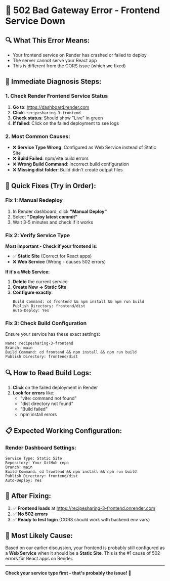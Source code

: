 # 🚨 502 Bad Gateway Error - Frontend Service Down

## 🔍 **What This Error Means:**
- Your frontend service on Render has crashed or failed to deploy
- The server cannot serve your React app
- This is different from the CORS issue (which we fixed)

## 🎯 **Immediate Diagnosis Steps:**

### 1. Check Render Frontend Service Status
1. **Go to**: https://dashboard.render.com
2. **Click**: `recipesharing-3-frontend`
3. **Check status**: Should show "Live" in green
4. **If failed**: Click on the failed deployment to see logs

### 2. Most Common Causes:
- ❌ **Service Type Wrong**: Configured as Web Service instead of Static Site
- ❌ **Build Failed**: npm/vite build errors
- ❌ **Wrong Build Command**: Incorrect build configuration
- ❌ **Missing dist folder**: Build didn't create output files

## 🚀 **Quick Fixes (Try in Order):**

### Fix 1: Manual Redeploy
1. In Render dashboard, click **"Manual Deploy"**
2. Select **"Deploy latest commit"**
3. Wait 3-5 minutes and check if it works

### Fix 2: Verify Service Type
**Most Important - Check if your frontend is:**
- ✅ **Static Site** (Correct for React apps)
- ❌ **Web Service** (Wrong - causes 502 errors)

**If it's a Web Service:**
1. **Delete** the current service
2. **Create New → Static Site**
3. **Configure exactly**:
   ```
   Build Command: cd frontend && npm install && npm run build
   Publish Directory: frontend/dist
   Auto-Deploy: Yes
   ```

### Fix 3: Check Build Configuration
Ensure your service has these exact settings:
```
Name: recipesharing-3-frontend
Branch: main
Build Command: cd frontend && npm install && npm run build
Publish Directory: frontend/dist
```

## 🔍 **How to Read Build Logs:**
1. **Click** on the failed deployment in Render
2. **Look for errors** like:
   - "vite: command not found"
   - "dist directory not found"
   - "Build failed"
   - npm install errors

## 📋 **Expected Working Configuration:**

### Render Dashboard Settings:
```
Service Type: Static Site
Repository: Your GitHub repo
Branch: main
Build Command: cd frontend && npm install && npm run build
Publish Directory: frontend/dist
Auto-Deploy: Yes
```

## 🎯 **After Fixing:**
1. ✅ **Frontend loads** at https://recipesharing-3-frontend.onrender.com
2. ✅ **No 502 errors**
3. ✅ **Ready to test login** (CORS should work with backend env vars)

## 🚨 **Most Likely Cause:**
Based on our earlier discussion, your frontend is probably still configured as a **Web Service** when it should be a **Static Site**. This is the #1 cause of 502 errors for React apps on Render.

---

**Check your service type first - that's probably the issue! 🎯**
